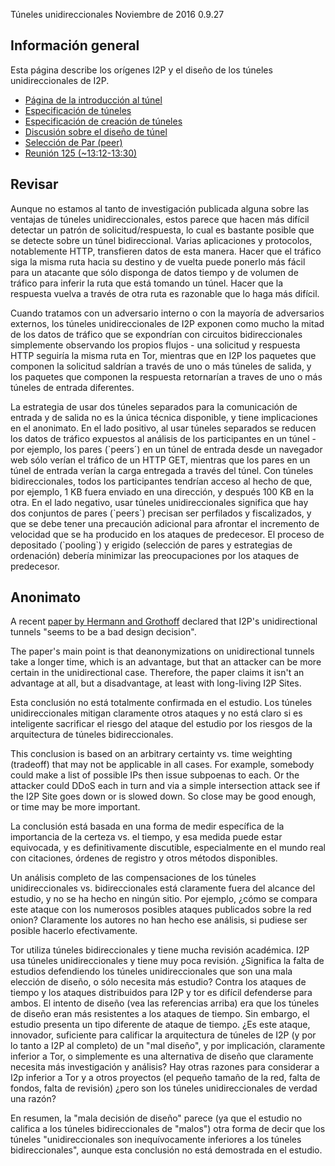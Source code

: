  Túneles
unidireccionales Noviembre de
2016 0.9.27 

## Información general

Esta página describe los orígenes I2P y el diseño de los túneles
unidireccionales de I2P.

- [Página de la introducción al
 túnel]()
- [Especificación de
 túneles]()
- [Especificación de creación de
 túneles]()
- [Discusión sobre el diseño de
 túnel]()
- [Selección de Par
 (peer)]()
- [Reunión 125
 (\~13:12-13:30)]()

## Revisar

Aunque no estamos al tanto de investigación publicada alguna sobre las
ventajas de túneles unidireccionales, estos parece que hacen más difícil
detectar un patrón de solicitud/respuesta, lo cual es bastante posible
que se detecte sobre un túnel bidireccional. Varias aplicaciones y
protocolos, notablemente HTTP, transfieren datos de esta manera. Hacer
que el tráfico siga la misma ruta hacia su destino y de vuelta puede
ponerlo más fácil para un atacante que sólo disponga de datos tiempo y
de volumen de tráfico para inferir la ruta que está tomando un túnel.
Hacer que la respuesta vuelva a través de otra ruta es razonable que lo
haga más difícil.

Cuando tratamos con un adversario interno o con la mayoría de
adversarios externos, los túneles unidireccionales de I2P exponen como
mucho la mitad de los datos de tráfico que se expondrían con circuitos
bidireccionales simplemente observando los propios flujos - una
solicitud y respuesta HTTP seguiría la misma ruta en Tor, mientras que
en I2P los paquetes que componen la solicitud saldrían a través de uno o
más túneles de salida, y los paquetes que componen la respuesta
retornarían a traves de uno o más túneles de entrada diferentes.

La estrategia de usar dos túneles separados para la comunicación de
entrada y de salida no es la única técnica disponible, y tiene
implicaciones en el anonimato. En el lado positivo, al usar túneles
separados se reducen los datos de tráfico expuestos al análisis de los
participantes en un túnel - por ejemplo, los pares (\`peers´) en un
túnel de entrada desde un navegador web sólo verían el tráfico de un
HTTP GET, mientras que los pares en un túnel de entrada verían la carga
entregada a través del túnel. Con túneles bidireccionales, todos los
participantes tendrían acceso al hecho de que, por ejemplo, 1 KB fuera
enviado en una dirección, y después 100 KB en la otra. En el lado
negativo, usar túneles unidireccionales significa que hay dos conjuntos
de pares (\`peers\`) precisan ser perfilados y fiscalizados, y que se
debe tener una precaución adicional para afrontar el incremento de
velocidad que se ha producido en los ataques de predecesor. El proceso
de depositado (\`pooling\`) y erigido (selección de pares y estrategias
de ordenación) debería minimizar las preocupaciones por los ataques de
predecesor.

## Anonimato

A recent [paper by Hermann and Grothoff]() declared
that I2P\'s unidirectional tunnels \"seems to be a bad design
decision\".

The paper\'s main point is that deanonymizations on unidirectional
tunnels take a longer time, which is an advantage, but that an attacker
can be more certain in the unidirectional case. Therefore, the paper
claims it isn\'t an advantage at all, but a disadvantage, at least with
long-living I2P Sites.

Esta conclusión no está totalmente confirmada en el estudio. Los túneles
unidireccionales mitigan claramente otros ataques y no está claro si es
inteligente sacrificar el riesgo del ataque del estudio por los riesgos
de la arquitectura de túneles bidireccionales.

This conclusion is based on an arbitrary certainty vs. time weighting
(tradeoff) that may not be applicable in all cases. For example,
somebody could make a list of possible IPs then issue subpoenas to each.
Or the attacker could DDoS each in turn and via a simple intersection
attack see if the I2P Site goes down or is slowed down. So close may be
good enough, or time may be more important.

La conclusión está basada en una forma de medir específica de la
importancia de la certeza vs. el tiempo, y esa medida puede estar
equivocada, y es definitivamente discutible, especialmente en el mundo
real con citaciones, órdenes de registro y otros métodos disponibles.

Un análisis completo de las compensaciones de los túneles
unidireccionales vs. bidireccionales está claramente fuera del alcance
del estudio, y no se ha hecho en ningún sitio. Por ejemplo, ¿cómo se
compara este ataque con los numerosos posibles ataques publicados sobre
la red onion? Claramente los autores no han hecho ese análisis, si
pudiese ser posible hacerlo efectivamente.

Tor utiliza túneles bidireccionales y tiene mucha revisión académica.
I2P usa túneles unidireccionales y tiene muy poca revisión. ¿Significa
la falta de estudios defendiendo los túneles unidireccionales que son
una mala elección de diseño, o sólo necesita más estudio? Contra los
ataques de tiempo y los ataques distribuidos para I2P y tor es difícil
defenderse para ambos. El intento de diseño (vea las referencias arriba)
era que los túneles de diseño eran más resistentes a los ataques de
tiempo. Sin embargo, el estudio presenta un tipo diferente de ataque de
tiempo. ¿Es este ataque, innovador, suficiente para calificar la
arquitectura de túneles de I2P (y por lo tanto a I2P al completo) de un
\"mal diseño\", y por implicación, claramente inferior a Tor, o
simplemente es una alternativa de diseño que claramente necesita más
investigación y análisis? Hay otras razones para considerar a I2p
inferior a Tor y a otros proyectos (el pequeño tamaño de la red, falta
de fondos, falta de revisión) ¿pero son los túneles unidireccionales de
verdad una razón?

En resumen, la \"mala decisión de diseño\" parece (ya que el estudio no
califica a los túneles bidireccionales de \"malos\") otra forma de decir
que los túneles \"unidireccionales son inequívocamente inferiores a los
túneles bidireccionales\", aunque esta conclusión no está demostrada en
el estudio.


